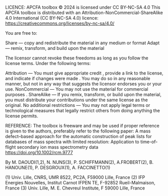 LICENCE:
APCFA toolbox © 2024 is licensed under CC BY-NC-SA 4.0 
This APCFA toolbox is distributed with an Attribution-NonCommercial-ShareAlike 4.0 International (CC BY-NC-SA 4.0) licence: https://creativecommons.org/licenses/by-nc-sa/4.0/

You are free to:

Share — copy and redistribute the material in any medium or format
Adapt — remix, transform, and build upon the material
 
The licensor cannot revoke these freedoms as long as you follow the license terms.
Under the following terms:

Attribution — You must give appropriate credit , provide a link to the license, and indicate if changes were made . You may do so in any reasonable manner, but not in any way that suggests the licensor endorses you or your use.
NonCommercial — You may not use the material for commercial purposes .
ShareAlike — If you remix, transform, or build upon the material, you must distribute your contributions under the same license as the original.
No additional restrictions — You may not apply legal terms or technological measures that legally restrict others from doing anything the license permits.

REFERENCE:
The toolbox is freeware and may be used if proper reference is given to the authors, preferably refer to the following paper:
A mass defect–based approach for the automatic construction of peak lists for databases of mass spectra with limited resolution: Application to time-of-flight secondary ion mass spectrometry data https://doi.org/10.1002/rcm.9777

By M. DAOUDI(1,2), N. NUNS(3), P. SCHIFFMANN(2), A.FROBERT(2), B.
HANOUNE(1), P. DESGROUX(1), A. FACCINETTO(1)

(1) Univ. Lille, CNRS, UMR 8522, PC2A, F59000 Lille, France
(2) IFP Energies Nouvelles, Institut Carnot IFPEN TE, F-92852 Rueil-Malmaison, France
(3) Univ. Lille, M. E. Chevreul Institute, F 59000 Lille, France
